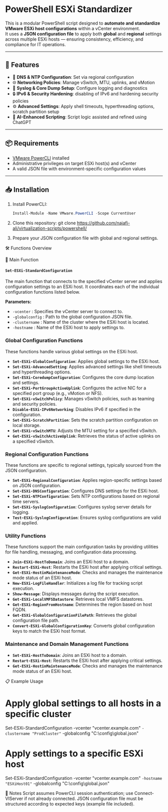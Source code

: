 # PowerShell ESXi Standardizer

This is a modular PowerShell script designed to **automate and standardize VMware ESXi host configurations** within a vCenter environment.  
It uses a **JSON configuration file** to apply both **global** and **regional** settings across multiple ESXi hosts — ensuring consistency, efficiency, and compliance for IT operations.

---

## 🚀 Features

- 🔧 **DNS & NTP Configuration**: Set via regional configuration
- 🌐 **Networking Policies**: Manage vSwitch, MTU, uplinks, and vMotion
- 📄 **Syslog & Core Dump Setup**: Configure logging and diagnostics
- 🔒 **IPv6 & Security Hardening**: disabling of IPv6 and hardening security policies
- ⚙️ **Advanced Settings**: Apply shell timeouts, hyperthreading options, scratch partition setup
- 🧠 **AI-Enhanced Scripting**: Script logic assisted and refined using ChatGPT

---

## 📦 Requirements

- [VMware PowerCLI](https://developer.vmware.com/powercli) installed
- Administrative privileges on target ESXi host(s) and vCenter
- A valid JSON file with environment-specific configuration values

---
## 📥 Installation

1. Install PowerCLI:
   ```powershell
   Install-Module -Name VMware.PowerCLI -Scope CurrentUser

2. Clone this repository:
git clone https://github.com/najafi-ali/virtualization-scripts/powershell/

3. Prepare your JSON configuration file with global and regional settings.


🛠️ Functions Overview

🔹 Main Function

#### `Set-ESXi-StandardConfiguration`
The main function that connects to the specified vCenter server and applies configuration settings to an ESXi host. It coordinates each of the individual configuration functions listed below.

**Parameters:**
- `-vcenter` : Specifies the vCenter server to connect to.
- `-globalconfig` : Path to the global configuration JSON file.
- `-clustername` : Name of the cluster where the ESXi host is located.
- `-hostname` : Name of the ESXi host to apply settings to.

### Global Configuration Functions

These functions handle various global settings on the ESXi host.

- **`Set-ESXi-GlobalConfiguration`**: Applies global settings to the ESXi host.
- **`Set-ESXi-AdvancedSetting`**: Applies advanced settings like shell timeouts and hyperthreading options.
- **`Set-ESXi-CoredumpConfiguration`**: Configures the core dump location and settings.
- **`Set-ESXi-PortGroupActiveUplink`**: Configures the active NIC for a specified port group (e.g., vMotion or NFS).
- **`Set-ESXi-vSwitchPolicy`**: Manages vSwitch policies, such as teaming and security policies.
- **`Disable-ESXi-IPv6Networking`**: Disables IPv6 if specified in the configuration.
- **`Set-ESXi-ScratchPartition`**: Sets the scratch partition configuration on local storage.
- **`Set-ESXi-vSwitchMTU`**: Adjusts the MTU setting for a specified vSwitch.
- **`Get-ESXi-vSwitchActiveUplink`**: Retrieves the status of active uplinks on a specified vSwitch.

### Regional Configuration Functions

These functions are specific to regional settings, typically sourced from the JSON configuration.

- **`Set-ESXi-RegionalConfiguration`**: Applies region-specific settings based on JSON configuration.
- **`Set-ESXi-DNSConfiguration`**: Configures DNS settings for the ESXi host.
- **`Set-ESXi-NTPConfiguration`**: Sets NTP configurations based on regional time servers.
- **`Set-ESXi-SyslogConfiguration`**: Configures syslog server details for logging.
- **`Test-ESXi-SyslogConfiguration`**: Ensures syslog configurations are valid and applied.

### Utility Functions

These functions support the main configuration tasks by providing utilities for file handling, messaging, and configuration data processing.

- **`Join-ESXi-HostToDomain`**: Joins an ESXi host to a domain.
- **`Restart-ESXi-Host`**: Restarts the ESXi host after applying critical settings.
- **`Get-ESXi-HostinMaintenanceMode`**: Checks and manages the maintenance mode status of an ESXi host.
- **`New-ESXi-LogFileHandler`**: Initializes a log file for tracking script execution.
- **`Show-Message`**: Displays messages during the script execution.
- **`Get-ESXi-LocalVMFSDatastore`**: Retrieves local VMFS datastores.
- **`Get-ESXi-RegionFromHostname`**: Determines the region based on host FQDN.
- **`Get-ESXi-GlobalConfigurationFilePath`**: Retrieves the global configuration file path.
- **`Convert-ESXi-GlobalConfigurationKey`**: Converts global configuration keys to match the ESXi host format.

### Maintenance and Domain Management Functions

- **`Set-ESXi-HostToDomain`**: Joins an ESXi host to a domain.
- **`Restart-ESXi-Host`**: Restarts the ESXi host after applying critical settings.
- **`Get-ESXi-HostinMaintenanceMode`**: Checks and manages the maintenance mode status of an ESXi host.

📋 Example Usage

# Apply global settings to all hosts in a specific cluster
Set-ESXi-StandardConfiguration -vcenter "vcenter.example.com" `
                               -clustername "ProdCluster" `
                               -globalconfig "C:\config\global.json"

# Apply settings to a specific ESXi host
Set-ESXi-StandardConfiguration -vcenter "vcenter.example.com" `
                               -hostname "ESXiHost01" `
                               -globalconfig "C:\config\global.json"

📎 Notes
Script assumes PowerCLI session authentication; use Connect-VIServer if not already connected.
JSON configuration file must be structured according to expected keys (example file included).

